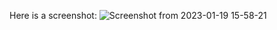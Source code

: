 Here is a screenshot:
![Screenshot from 2023-01-19 15-58-21](https://user-images.githubusercontent.com/65933340/213588457-053c4894-4859-464e-b4e5-4ed473ad7399.png)
